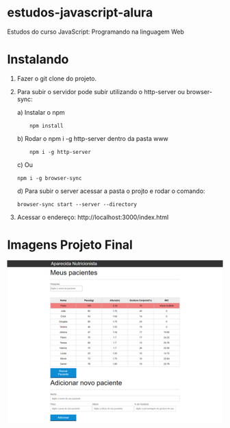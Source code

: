 # estudos-javascript-alura
Estudos do curso JavaScript: Programando na linguagem Web


# Instalando

 1) Fazer o git clone do projeto.

 2) Para subir o servidor pode subir utilizando o http-server ou browser-sync:

     
     a) Instalar o npm

    ```
        npm install
    ```
     
     b) Rodar o  npm i -g http-server dentro da pasta www

    ```
        npm i -g http-server
    ```
     
     c) Ou 

    ```
    npm i -g browser-sync
    ```
     
     d) Para subir o server acessar a pasta o projto e rodar o comando: 
     
    ```
    browser-sync start --server --directory
    ```
 
 3) Acessar o endereço: http://localhost:3000/index.html


# Imagens Projeto Final
  
  ![alt text](docs/AparecidaNutricao.png "PrintScreen Projeto Final")